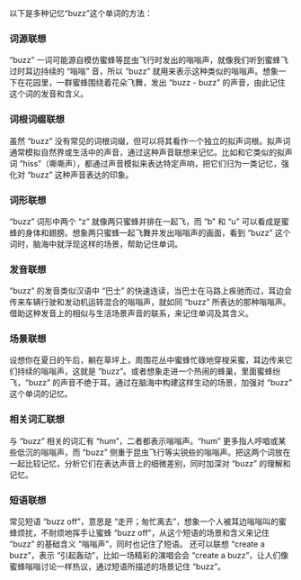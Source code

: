 以下是多种记忆“buzz”这个单词的方法：

### 词源联想
“buzz” 一词可能源自模仿蜜蜂等昆虫飞行时发出的嗡嗡声，就像我们听到蜜蜂飞过时耳边持续的 “嗡嗡” 音，所以 “buzz” 就用来表示这种类似的嗡嗡声。想象一下在花园里，一群蜜蜂围绕着花朵飞舞，发出 “buzz - buzz” 的声音，由此记住这个词的发音和含义。

### 词根词缀联想
虽然 “buzz” 没有常见的词根词缀，但可以将其看作一个独立的拟声词根。拟声词通常模拟自然界或生活中的声音，通过这种声音联想来记忆。比如和它类似的拟声词 “hiss”（嘶嘶声），都通过声音模拟来表达特定声响，把它们归为一类记忆，强化对 “buzz” 这种声音表达的印象。

### 词形联想
“buzz” 词形中两个 “z” 就像两只蜜蜂并排在一起飞，而 “b” 和 “u” 可以看成是蜜蜂的身体和翅膀。想象两只蜜蜂一起飞舞并发出嗡嗡声的画面，看到 “buzz” 这个词时，脑海中就浮现这样的场景，帮助记住单词。

### 发音联想
“buzz” 的发音类似汉语中 “巴士” 的快速连读，当巴士在马路上疾驰而过，耳边会传来车辆行驶和发动机运转混合的嗡嗡声，就如同 “buzz” 所表达的那种嗡嗡声。借助这种发音上的相似与生活场景声音的联系，来记住单词及其含义。

### 场景联想
设想你在夏日的午后，躺在草坪上，周围花丛中蜜蜂忙碌地穿梭采蜜，耳边传来它们持续的嗡嗡声，这就是 “buzz”。或者想象走进一个热闹的蜂巢，里面蜜蜂纷飞，“buzz” 的声音不绝于耳。通过在脑海中构建这样生动的场景，加强对 “buzz” 这个单词的记忆。

### 相关词汇联想
与 “buzz” 相关的词汇有 “hum”，二者都表示嗡嗡声。“hum” 更多指人哼唱或某些低沉的嗡嗡声，而 “buzz” 侧重于昆虫飞行等尖锐些的嗡嗡声。把这两个词放在一起比较记忆，分析它们在表达声音上的细微差别，同时加深对 “buzz” 的理解和记忆。

### 短语联想
常见短语 “buzz off”，意思是 “走开；匆忙离去”，想象一个人被耳边嗡嗡叫的蜜蜂烦扰，不耐烦地挥手让蜜蜂 “buzz off”，从这个短语的场景和含义来记住 “buzz” 的基础含义 “嗡嗡声”，同时也记住了短语。 还可以联想 “create a buzz”，表示 “引起轰动”，比如一场精彩的演唱会会 “create a buzz”，让人们像蜜蜂嗡嗡讨论一样热议，通过短语所描述的场景记住 “buzz”。 